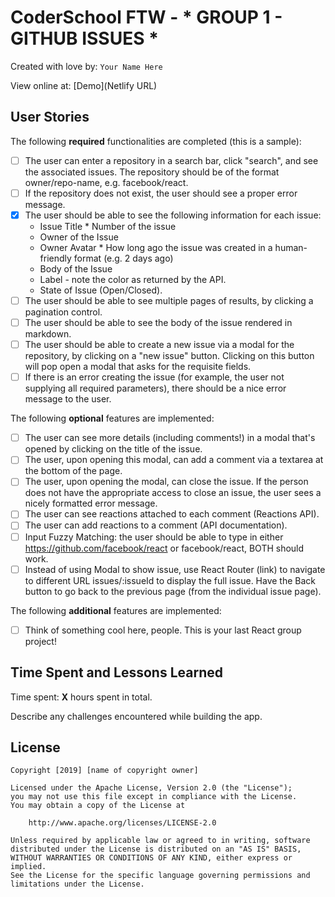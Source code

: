 # CoderSchool FTW - * GROUP 1 - GITHUB ISSUES *

Created with love by: `Your Name Here`
  
View online at: [Demo](Netlify URL)
  


## User Stories

The following **required** functionalities are completed (this is a sample):

* [ ] The user can enter a repository in a search bar, click "search", and see the associated issues. The repository should be of the format owner/repo-name, e.g. facebook/react.
* [ ] If the repository does not exist, the user should see a proper error message.
* [x] The user should be able to see the following information for each issue:
     * Issue Title * Number of the issue
     * Owner of the Issue
     * Owner Avatar * How long ago the issue was created in a human-friendly format (e.g. 2 days ago)
     * Body of the Issue
     * Label - note the color as returned by the API.
     * State of Issue (Open/Closed).
* [ ] The user should be able to see multiple pages of results, by clicking a pagination control.
* [ ] The user should be able to see the body of the issue rendered in markdown.
* [ ] The user should be able to create a new issue via a modal for the repository, by clicking on a "new issue" button. Clicking on this button will pop open a modal that asks for the requisite fields.
* [ ] If there is an error creating the issue (for example, the user not supplying all required parameters), there should be a nice error message to the user.

The following **optional** features are implemented:

* [ ] The user can see more details (including comments!) in a modal that's opened by clicking on the title of the issue.
* [ ] The user, upon opening this modal, can add a comment via a textarea at the bottom of the page.
* [ ] The user, upon opening the modal, can close the issue. If the person does not have the appropriate access to close an issue, the user sees a nicely formatted error message.
* [ ] The user can see reactions attached to each comment (Reactions API).
* [ ] The user can add reactions to a comment (API documentation).
* [ ] Input Fuzzy Matching: the user should be able to type in either https://github.com/facebook/react or facebook/react, BOTH should work.
* [ ] Instead of using Modal to show issue, use React Router (link) to navigate to different URL issues/:issueId to display the full issue. Have the Back button to go back to the previous page (from the individual issue page).

The following **additional** features are implemented:

* [ ] Think of something cool here, people. This is your last React group project!

## Time Spent and Lessons Learned

Time spent: **X** hours spent in total.

Describe any challenges encountered while building the app.

## License

    Copyright [2019] [name of copyright owner]

    Licensed under the Apache License, Version 2.0 (the "License");
    you may not use this file except in compliance with the License.
    You may obtain a copy of the License at

        http://www.apache.org/licenses/LICENSE-2.0

    Unless required by applicable law or agreed to in writing, software
    distributed under the License is distributed on an "AS IS" BASIS,
    WITHOUT WARRANTIES OR CONDITIONS OF ANY KIND, either express or implied.
    See the License for the specific language governing permissions and
    limitations under the License.